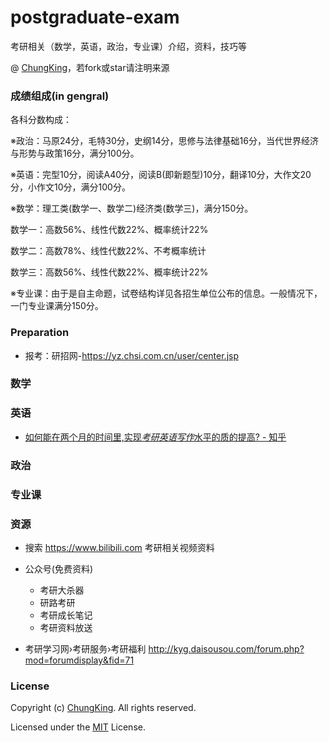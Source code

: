 # postgraduate-exam
考研相关（数学，英语，政治，专业课）介绍，资料，技巧等

@ [ChungKing](https://github.com/HuangCongQing/)，若fork或star请注明来源

### 成绩组成(in gengral)

各科分数构成：

※政治：马原24分，毛特30分，史纲14分，思修与法律基础16分，当代世界经济与形势与政策16分，满分100分。

※英语：完型10分，阅读A40分，阅读B(即新题型)10分，翻译10分，大作文20分，小作文10分，满分100分。

※数学：理工类(数学一、数学二)经济类(数学三)，满分150分。

数学一：高数56%、线性代数22%、概率统计22%

数学二：高数78%、线性代数22%、不考概率统计

数学三：高数56%、线性代数22%、概率统计22%

※专业课：由于是自主命题，试卷结构详见各招生单位公布的信息。一般情况下，一门专业课满分150分。


### Preparation

* 报考：研招网-https://yz.chsi.com.cn/user/center.jsp

### 数学

### 英语

* [如何能在两个月的时间里,实现*考研英语写作*水平的质的提高? - 知乎](https://www.zhihu.com/question/25883658)
### 政治

### 专业课

### 资源

* 搜索 https://www.bilibili.com 考研相关视频资料

* 公众号(免费资料)
    * 考研大杀器
    * 研路考研
    * 考研成长笔记
    * 考研资料放送

* 考研学习网›考研服务›考研福利
http://kyg.daisousou.com/forum.php?mod=forumdisplay&fid=71





### License

Copyright (c) [ChungKing](https://github.com/HuangCongQing/). All rights reserved.

Licensed under the [MIT](./LICENSE) License.







